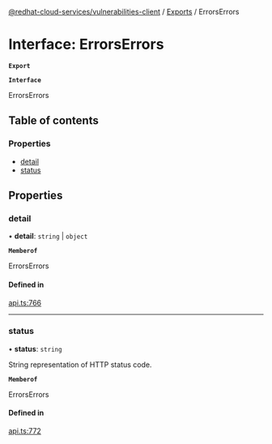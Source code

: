 [@redhat-cloud-services/vulnerabilities-client](../README.md) / [Exports](../modules.md) / ErrorsErrors

# Interface: ErrorsErrors

**`Export`**

**`Interface`**

ErrorsErrors

## Table of contents

### Properties

- [detail](ErrorsErrors.md#detail)
- [status](ErrorsErrors.md#status)

## Properties

### detail

• **detail**: `string` \| `object`

**`Memberof`**

ErrorsErrors

#### Defined in

[api.ts:766](https://github.com/RedHatInsights/javascript-clients/blob/master/packages/vulnerabilities/git-api/api.ts#L766)

___

### status

• **status**: `string`

String representation of HTTP status code.

**`Memberof`**

ErrorsErrors

#### Defined in

[api.ts:772](https://github.com/RedHatInsights/javascript-clients/blob/master/packages/vulnerabilities/git-api/api.ts#L772)
